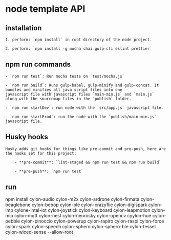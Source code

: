 # node template API

## installation

    1. perform: `npm install` in root directory of the node project. 

    2. perform: `npm install -g mocha chai gulp-cli eslint prettier`

## npm run commands

    - `npm run test`: Run mocha tests on `test/mocha.js`

    - `npm run build`: Runs gulp-babel, gulp-minify and gulp-concat. It bundles and minifies all java script files into one 
    javascript file with javascript files `main-min.js` and `main.js` along with the sourcemap files in the `publish` folder.

    - `npm run startDev`: run node with the `src/app.js` javascript file.

    - `npm run startProd`: run the node with the `publish/main-min.js` javascript file.

## Husky hooks

    Husky adds git hooks for things like pre-commit and pre-push, here are the hooks set for this project:

        - **pre-commit**: `lint-staged && npm run test && npm run build`

        - **pre-push**: `npm run test`


## run 

npm install cylon-audio cylon-m2x cylon-ardrone cylon-firmata cylon-beaglebone cylon-bebop cylon-ble cylon-crazyflie cylon-digispark cylon-imp cylone-intel-iot cylon-joystick cylon-keyboard cylon-leapmotion cylon-mip cylon-mqtt cylon-nest cylon-neurosky cylon-opencv cyylon-hue cylon-pebble cylon-pinoccio cylon-powerup cylon-rapiro cylon-raspi cylon-force cylon-spark cylon-speech cylon-sphero cylon-sphero-ble cylon-tessel cylon-wiced-sense  --allow-root 